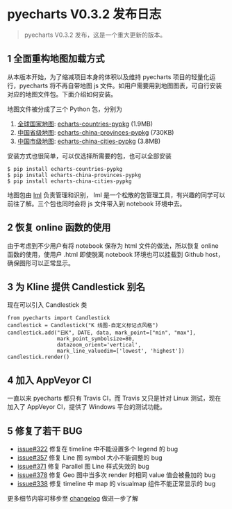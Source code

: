 # pyecharts V0.3.2 发布日志

> pyecharts V0.3.2 发布，这是一个重大更新的版本。

## 1 全面重构地图加载方式

从本版本开始，为了缩减项目本身的体积以及维持 pyecharts 项目的轻量化运行，pyecharts 将不再自带地图 js 文件。如用户需要用到地图图表，可自行安装对应的地图文件包。下面介绍如何安装。

地图文件被分成了三个 Python 包，分别为

1. [全球国家地图](https://echarts-maps.github.io/echarts-countries-js/): [echarts-countries-pypkg](https://github.com/pyecharts/echarts-countries-pypkg) (1.9MB)
2. [中国省级地图](https://echarts-maps.github.io/echarts-china-provinces-js/): [echarts-china-provinces-pypkg](https://github.com/pyecharts/echarts-china-provinces-pypkg) (730KB)
3. [中国市级地图](https://echarts-maps.github.io/echarts-china-cities-js/): [echarts-china-cities-pypkg](https://github.com/pyecharts/echarts-china-cities-pypkg) (3.8MB)

安装方式也很简单，可以仅选择所需要的包，也可以全部安装
```
$ pip install echarts-countries-pypkg
$ pip install echarts-china-provinces-pypkg
$ pip install echarts-china-cities-pypkg
```

地图包由 [lml](https://github.com/chfw/lml) 负责管理和识别， lml 是一个松散的包管理工具，有兴趣的同学可以前往了解。三个包也同时会将 js 文件带入到 notebook 环境中去。


## 2 恢复 online 函数的使用

由于考虑到不少用户有将 notebook 保存为 html 文件的做法，所以恢复 online 函数的使用，使用户 .html 即使脱离 notebook 环境也可以挂载到 Github host，确保图形可以正常显示。


## 3 为 Kline 提供 Candlestick 别名

现在可以引入 Candlestick 类
```
from pyecharts import Candlestick
candlestick = Candlestick("K 线图-自定义标记点风格")
candlestick.add("日K", DATE, data, mark_point=["min", "max"],
                mark_point_symbolsize=80,
                datazoom_orient='vertical',
                mark_line_valuedim=['lowest', 'highest'])
candlestick.render()
```


## 4 加入 AppVeyor CI

一直以来 pyecharts 都只有 Travis CI，而 Travis 又只是针对 Linux 测试，现在加入了 AppVeyor CI，提供了 Windows 平台的测试功能。

## 5 修复了若干 BUG
* [issue#322](https://github.com/pyecharts/pyecharts/issues/322) 修复在 timeline 中不能设置多个 legend 的 bug
* [issue#357](https://github.com/pyecharts/pyecharts/issues/357) 修复 Line 图 symbol 大小不能调整的 bug
* [issue#371](https://github.com/pyecharts/pyecharts/issues/371) 修复 Parallel 图 Line 样式失效的 bug
* [issue#378](https://github.com/pyecharts/pyecharts/issues/378) 修复 Geo 图中当多次 render 时相同 value 值会被叠加的 bug
* [issue#338](https://github.com/pyecharts/pyecharts/issues/338) 修复 timeline 中 map 的 visualmap 组件不能正常显示的 bug

更多细节内容可移步至 [changelog](http://pyecharts.org/#/zh-cn/changelog) 做进一步了解
